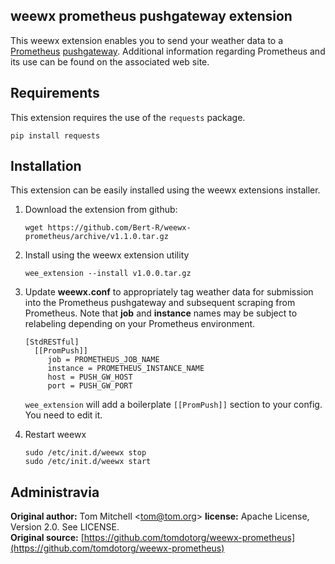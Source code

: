 ## weewx prometheus pushgateway extension

This weewx extension enables you to send your weather data to a [Prometheus](http://prometheus.io) [pushgateway](https://github.com/prometheus/pushgateway). Additional information regarding Prometheus and its use can be found on the associated web site.

## Requirements

This extension requires the use of the `requests` package.

```
pip install requests
```

## Installation

This extension can be easily installed using the weewx extensions installer.

1. Download the extension from github:
	```
	wget https://github.com/Bert-R/weewx-prometheus/archive/v1.1.0.tar.gz
	```

2. Install using the weewx extension utility
	```
	wee_extension --install v1.0.0.tar.gz
	```

3. Update **weewx.conf** to appropriately tag weather data for submission into the Prometheus pushgateway and subsequent scraping from Prometheus.  Note that **job** and **instance** names may be subject to relabeling depending on your Prometheus environment.
	```
    [StdRESTful]
      [[PromPush]]
         job = PROMETHEUS_JOB_NAME
         instance = PROMETHEUS_INSTANCE_NAME
         host = PUSH_GW_HOST
         port = PUSH_GW_PORT
	```
    `wee_extension` will add a boilerplate `[[PromPush]]` section to your config.  You need to edit it.
	

4. Restart weewx
    ```
    sudo /etc/init.d/weewx stop
    sudo /etc/init.d/weewx start
    ```

## Administravia
**Original author:** Tom Mitchell \<[tom@tom.org](mailto:tom@tom.org)\>
**license:** Apache License, Version 2.0. See LICENSE.  
**Original source:** [https://github.com/tomdotorg/weewx-prometheus](https://github.com/tomdotorg/weewx-prometheus)  
